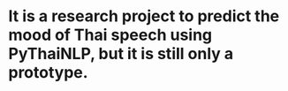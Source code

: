 # It is a research project to predict the mood of Thai speech using PyThaiNLP, but it is still only a prototype.
